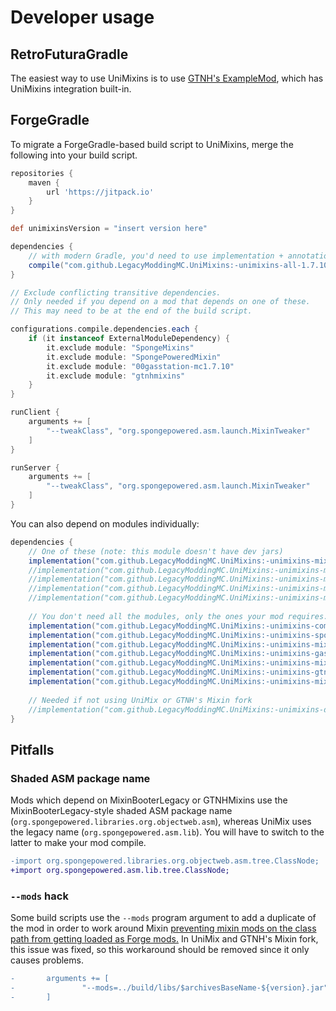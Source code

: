 # Developer usage

## RetroFuturaGradle

The easiest way to use UniMixins is to use [GTNH's ExampleMod](https://github.com/GTNewHorizons/ExampleMod1.7.10), which has UniMixins integration built-in.

## ForgeGradle

To migrate a ForgeGradle-based build script to UniMixins, merge the following into your build script.

```gradle
repositories {
    maven {
        url 'https://jitpack.io'
    }
}

def unimixinsVersion = "insert version here"

dependencies {
    // with modern Gradle, you'd need to use implementation + annotationProcessor
    compile("com.github.LegacyModdingMC.UniMixins:-unimixins-all-1.7.10:$unimixinsVersion:dev")
}

// Exclude conflicting transitive dependencies.
// Only needed if you depend on a mod that depends on one of these.
// This may need to be at the end of the build script.

configurations.compile.dependencies.each {
    if (it instanceof ExternalModuleDependency) {
        it.exclude module: "SpongeMixins"
        it.exclude module: "SpongePoweredMixin"
        it.exclude module: "00gasstation-mc1.7.10"
        it.exclude module: "gtnhmixins"
    }
}

runClient {
    arguments += [
        "--tweakClass", "org.spongepowered.asm.launch.MixinTweaker"
    ]
}

runServer {
    arguments += [
        "--tweakClass", "org.spongepowered.asm.launch.MixinTweaker"
    ]
}
```

You can also depend on modules individually:

```gradle
dependencies {
    // One of these (note: this module doesn't have dev jars)
    implementation("com.github.LegacyModdingMC.UniMixins:-unimixins-mixin-1.7.10:$unimixinsVersion+unimix.0.12.0-mixin.0.8.5")
    //implementation("com.github.LegacyModdingMC.UniMixins:-unimixins-mixin-1.7.10:$unimixinsVersion+spongepowered.0.8.5")
    //implementation("com.github.LegacyModdingMC.UniMixins:-unimixins-mixin-1.7.10:$unimixinsVersion+fabric.0.12.4-mixin.0.8.5")
    //implementation("com.github.LegacyModdingMC.UniMixins:-unimixins-mixin-1.7.10:$unimixinsVersion+gasmix.0.8.5-gasstation_7")
    //implementation("com.github.LegacyModdingMC.UniMixins:-unimixins-mixin-1.7.10:$unimixinsVersion+gtnh.0.8.5-GTNH-2")
    
    // You don't need all the modules, only the ones your mod requires.
    implementation("com.github.LegacyModdingMC.UniMixins:-unimixins-compat-1.7.10:$unimixinsVersion:dev")
    implementation("com.github.LegacyModdingMC.UniMixins:-unimixins-spongemixins-1.7.10:$unimixinsVersion+gtnh.2.0.1:dev")
    implementation("com.github.LegacyModdingMC.UniMixins:-unimixins-mixinbooterlegacy-1.7.10:$unimixinsVersion+1.2.1:dev")
    implementation("com.github.LegacyModdingMC.UniMixins:-unimixins-gasstation-1.7.10:$unimixinsVersion+0.5.1:dev")
    implementation("com.github.LegacyModdingMC.UniMixins:-unimixins-mixinextras-1.7.10:$unimixinsVersion+0.1.1:dev")
    implementation("com.github.LegacyModdingMC.UniMixins:-unimixins-gtnhmixins-1.7.10:$unimixinsVersion+2.1.9:dev")
    implementation("com.github.LegacyModdingMC.UniMixins:-unimixins-mixingasm-1.7.10:$unimixinsVersion+0.2.2:dev")
    
    // Needed if not using UniMix or GTNH's Mixin fork
    //implementation("com.github.LegacyModdingMC.UniMixins:-unimixins-devcompat-1.7.10:$unimixinsVersion:dev")
}
```

## Pitfalls

### Shaded ASM package name

Mods which depend on MixinBooterLegacy or GTNHMixins use the MixinBooterLegacy-style shaded ASM package name (`org.spongepowered.libraries.org.objectweb.asm`), whereas UniMix uses the legacy name (`org.spongepowered.asm.lib`). You will have to switch to the latter to make your mod compile.

```patch
-import org.spongepowered.libraries.org.objectweb.asm.tree.ClassNode;
+import org.spongepowered.asm.lib.tree.ClassNode;
```

### `--mods` hack

Some build scripts use the `--mods` program argument to add a duplicate of the mod in order to work around Mixin [preventing mixin mods on the class path from getting loaded as Forge mods.](https://github.com/SpongePowered/Mixin/issues/207) In UniMix and GTNH's Mixin fork, this issue was fixed, so this workaround should be removed since it only causes problems.

```patch
-       arguments += [
-               "--mods=../build/libs/$archivesBaseName-${version}.jar"
-       ]
```
